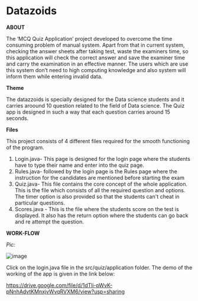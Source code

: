 # Datazoids

**ABOUT**

The ‘MCQ Quiz Application’ project developed to overcome the time consuming problem of manual system. Apart from that in current system, checking the answer sheets after taking test, waste the examiners time, so this application will check the correct answer and save the examiner time and carry the examination in an effective manner. The users which are use this system don’t need to high computing knowledge and also system will inform them while entering invalid data.

**Theme**

The datazzoids is specially designed for the Data science students and it carries aroound 10 question related to the field of Data science. The Quiz app is designed in such a way that each question carries around 15 seconds.

**Files**

This project consists of 4 different files required for the smooth functioning of the program.
1. Login.java- This page is designed for the login page where the students have to type their name and enter into the quiz page.
2. Rules.java- followed by the login page is the Rules page where the instruction for the candidates are mentioned before starting the exam
3. Quiz.java- This file contains the core concept of the whole application. This is the file which consists of all the required question and options. The timer option is also provided so that the students can't cheat in particular questions.
4. Scores.java - This is the file where the students score on the test is displayed. It also has the return option where the students can go back and re attempt the question.

**WORK-FLOW**

_Pic:_

![image](https://user-images.githubusercontent.com/114398468/205483373-fe7e534e-c205-4ced-bb8e-47ebb7dabb46.png)


Click on the login.java file in the src/quiz/application folder. The demo of the working of the app is given in the link below:

https://drive.google.com/file/d/1dTli-pWvK-pNnhAdvtKMnxjvWvqRVXM6/view?usp=sharing
